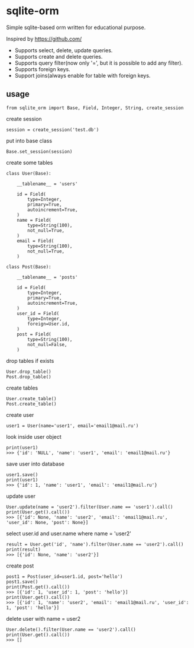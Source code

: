 # sqlite-orm

Simple sqlite-based orm written for educational purpose.

Inspired by https://github.com/

- Supports select, delete, update queries.
- Supports create and delete queries.
- Supports query filter(now only '=', but it is possible to add any filter).
- Supports foreign keys.
- Support joins(always enable for table with foreign keys.

## usage

    from sqlite_orm import Base, Field, Integer, String, create_session

create session

    session = create_session('test.db')

put into base class

    Base.set_session(session)

create some tables

    class User(Base):

        __tablename__ = 'users'

        id = Field(
            type=Integer,
            primary=True,
            autoincrement=True,
        )
        name = Field(
            type=String(100),
            not_null=True,
        )
        email = Field(
            type=String(100),
            not_null=True,
        )

    class Post(Base):

        __tablename__ = 'posts'

        id = Field(
            type=Integer,
            primary=True,
            autoincrement=True,
        )
        user_id = Field(
            type=Integer,
            foreign=User.id,
        )
        post = Field(
            type=String(100),
            not_null=False,
        )

drop tables if exists

    User.drop_table()
    Post.drop_table()

create tables

    User.create_table()
    Post.create_table()

create user

    user1 = User(name='user1', email='email1@mail.ru')

look inside user object

    print(user1)
    >>> {'id': 'NULL', 'name': 'user1', 'email': 'email1@mail.ru'}

save user into database

    user1.save()
    print(user1)
    >>> {'id': 1, 'name': 'user1', 'email': 'email1@mail.ru'}

update user

    User.update(name = 'user2').filter(User.name == 'user1').call()
    print(User.get().call())
    >>> [{'id': None, 'name': 'user2', 'email': 'email1@mail.ru', 'user_id': None, 'post': None}]

select user.id and user.name where name = 'user2'

    result = User.get('id', 'name').filter(User.name == 'user2').call()
    print(result)
    >>> [{'id': None, 'name': 'user2'}]

create post

    post1 = Post(user_id=user1.id, post='hello')
    post1.save()
    print(Post.get().call())
    >>> [{'id': 1, 'user_id': 1, 'post': 'hello'}]
    print(User.get().call())
    >>> [{'id': 1, 'name': 'user2', 'email': 'email1@mail.ru', 'user_id': 1, 'post': 'hello'}]

delete user with name = user2

    User.delete().filter(User.name == 'user2').call()
    print(User.get().call())
    >>> []
